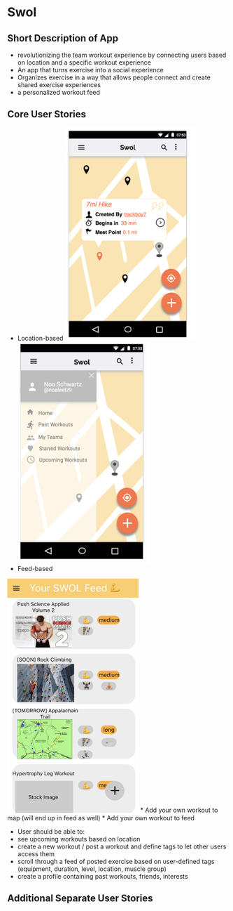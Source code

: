 # Swol

## Short Description of App

* revolutionizing the team workout experience by connecting users based on location and a specific workout experience
* An app that turns exercise into a social experience
* Organizes exercise in a way that allows people connect and create shared exercise experiences
* a personalized workout feed

## Core User Stories

* Location-based
<img src=map-popup.png width="300"> <img src=Map-sidemenu.png width="300">
* Feed-based
<img src=feed_1.png width="300">
* Add your own workout to map (will end up in feed as well)
* Add your own workout to feed

  * User should be able to:
  * see upcoming workouts based on location
  * create a new workout / post a workout and define tags to let other users access them
  * scroll through a feed of posted exercise based on user-defined tags (equipment, duration, level, location, muscle group)
  * create a profile containing past workouts, friends, interests

## Additional Separate User Stories
